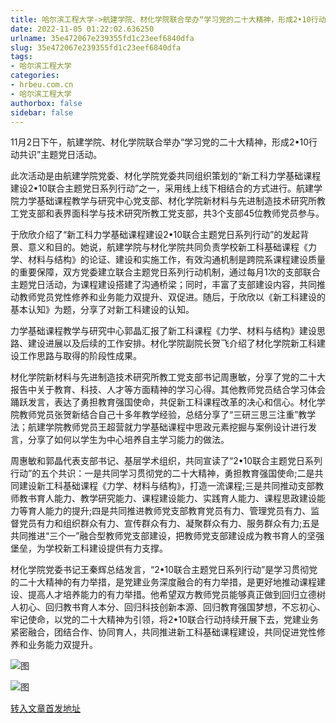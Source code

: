 ```yaml
---
title: 哈尔滨工程大学->航建学院、材化学院联合举办“学习党的二十大精神，形成2•10行动共识”主题党日活动 | hrbeu.com.cn
date: 2022-11-05 01:22:02.636250
urlname: 35e472067e239355fd1c23eef6840dfa
slug: 35e472067e239355fd1c23eef6840dfa
tags: 
- 哈尔滨工程大学
categories:
- hrbeu.com.cn
- 哈尔滨工程大学
authorbox: false
sidebar: false
---
```

11月2日下午，航建学院、材化学院联合举办“学习党的二十大精神，形成2•10行动共识”主题党日活动。

此次活动是由航建学院党委、材化学院党委共同组织策划的“新工科力学基础课程建设2•10联合主题党日系列行动”之一，采用线上线下相结合的方式进行。航建学院力学基础课程教学与研究中心党支部、材化学院新材料与先进制造技术研究所教工党支部和表界面科学与技术研究所教工党支部，共3个支部45位教师党员参与。

<!--more-->

于欣欣介绍了“新工科力学基础课程建设2•10联合主题党日系列行动”的发起背景、意义和目的。她说，航建学院与材化学院共同负责学校新工科基础课程《力学、材料与结构》的论证、建设和实施工作，有效沟通机制是跨院系课程建设质量的重要保障，双方党委建立联合主题党日系列行动机制，通过每月1次的支部联合主题党日活动，为课程建设搭建了沟通桥梁；同时，丰富了支部建设内容，共同推动教师党员党性修养和业务能力双提升、双促进。随后，于欣欣以《新工科建设的基本认知》为题，分享了对新工科建设的认知。

力学基础课程教学与研究中心郭晶汇报了新工科课程《力学、材料与结构》建设思路、建设进展以及后续的工作安排。材化学院副院长贺飞介绍了材化学院新工科建设工作思路与取得的阶段性成果。

材化学院新材料与先进制造技术研究所教工党支部书记周惠敏，分享了党的二十大报告中关于教育、科技、人才等方面精神的学习心得。其他教师党员结合学习体会踊跃发言，表达了勇担教育强国使命，共促新工科课程改革的决心和信心。材化学院教师党员张贺新结合自己十多年教学经验，总结分享了“三研三思三注重”教学法；航建学院教师党员王超营就力学基础课程中思政元素挖掘与案例设计进行发言，分享了如何以学生为中心培养自主学习能力的做法。

周惠敏和郭晶代表支部书记、基层学术组织，共同宣读了“2•10联合主题党日系列行动”的五个共识：一是共同学习贯彻党的二十大精神，勇担教育强国使命;二是共同建设新工科基础课程《力学、材料与结构》，打造一流课程;三是共同推动支部教师教书育人能力、教学研究能力、课程建设能力、实践育人能力、课程思政建设能力等育人能力的提升;四是共同推进教师党支部教育党员有力、管理党员有力、监督党员有力和组织群众有力、宣传群众有力、凝聚群众有力、服务群众有力;五是共同推进“三个一”融合型教师党支部建设，把教师党支部建设成为教书育人的坚强堡垒，为学校新工科建设提供有力支撑。

材化学院党委书记王秦辉总结发言，“2•10联合主题党日系列行动”是学习贯彻党的二十大精神的有力举措，是党建业务深度融合的有力举措，是更好地推动课程建设、提高人才培养能力的有力举措。他希望双方教师党员能够真正做到回归立德树人初心、回归教书育人本分、回归科技创新本源、回归教育强国梦想，不忘初心、牢记使命，以党的二十大精神为引领，将2•10联合行动持续开展下去，党建业务紧密融合，团结合作、协同育人，共同推进新工科基础课程建设，共同促进党性修养和业务能力双提升。

![图](http://gongxue.cn/__local/5/A5/4D/660898F9ACE3A183B3DF8D2170D_8D0678E4_854E.jpg)

![图](http://gongxue.cn/__local/1/A2/E7/2E1688114B2CE3E3479D466B9C4_AA02E8A6_DB9A.jpg)

[转入文章首发地址](http://gongxue.cn/info/1015/73466.htm)